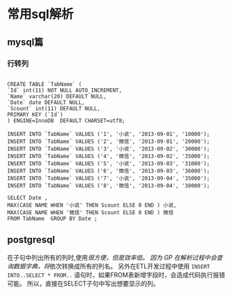 # 常用sql解析

## mysql篇

###  行转列

  ```

  CREATE TABLE `TabName` (
  `Id` int(11) NOT NULL AUTO_INCREMENT,
  `Name` varchar(20) DEFAULT NULL,
  `Date` date DEFAULT NULL,
  `Scount` int(11) DEFAULT NULL,
  PRIMARY KEY (`Id`)
  ) ENGINE=InnoDB  DEFAULT CHARSET=utf8;

  INSERT INTO `TabName` VALUES ('1', '小说', '2013-09-01', '10000');
  INSERT INTO `TabName` VALUES ('2', '微信', '2013-09-01', '20000');
  INSERT INTO `TabName` VALUES ('3', '小说', '2013-09-02', '30000');
  INSERT INTO `TabName` VALUES ('4', '微信', '2013-09-02', '35000');
  INSERT INTO `TabName` VALUES ('5', '小说', '2013-09-03', '31000');
  INSERT INTO `TabName` VALUES ('6', '微信', '2013-09-03', '36000');
  INSERT INTO `TabName` VALUES ('7', '小说', '2013-09-04', '35000');
  INSERT INTO `TabName` VALUES ('8', '微信', '2013-09-04', '38000');

  SELECT Date ,
  MAX(CASE NAME WHEN '小说' THEN Scount ELSE 0 END ) 小说,
  MAX(CASE NAME WHEN '微信' THEN Scount ELSE 0 END ) 微信
  FROM TabName  GROUP BY Date ;

  ```


## postgresql
在子句中列出所有的列时,使用*很方便，但是效率低。
因为 GP 在解析过程中会查询数据字典，将*依次转换成所有的列名。
另外在ETL开发过程中使用 ` INSERT INTO..SELECT * FROM.. ` 语句时，如果FROM表新增字段时，会造成代码执行报错可能。
所以，直接在SELECT子句中写出想要显示的列。
